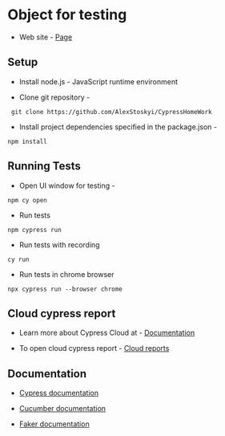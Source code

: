 # Object for testing

- Web site - [Page](https://www.saucedemo.com/)

##

## Setup

- Install node.js - JavaScript runtime environment

- Clone git repository -

```bush
 git clone https://github.com/AlexStoskyi/CypressHomeWork
```

- Install project dependencies specified in the package.json -

```bush
npm install
```

## Running Tests

- Open UI window for testing -

```bush
npm cy open
```

- Run tests

```bush
npm cypress run
```

- Run tests with recording

```bush
cy run
```

- Run tests in chrome browser

```bush
npx cypress run --browser chrome
```

## Cloud cypress report

- Learn more about Cypress Cloud at - [Documentation](https://docs.cypress.io/guides/overview/why-cypress)

- To open cloud cypress report - [Cloud reports](https://cloud.cypress.io/projects/vspc29/runs?branches=%5B%5D&committers=%5B%5D&flaky=%5B%5D&page=1&status=%5B%5D&tags=%5B%5D&tagsMatch=ANY&timeRange=%7B%22startDate%22:%222023-07-30%22,%22endDate%22:%222024-07-29%22%7D)

## Documentation

- [Cypress documentation](https://docs.cypress.io/guides/overview/why-cypress)

- [Cucumber documentation](https://cucumber.io/docs/cucumber/)

- [Faker documentation](https://fakerjs.dev/guide/)
